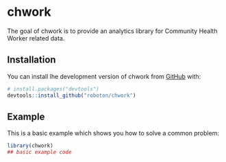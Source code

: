 
<!-- README.md is generated from README.Rmd. Please edit that file -->

# chwork

<!-- badges: start -->

<!-- badges: end -->

The goal of chwork is to provide an analytics library for Community
Health Worker related data.

## Installation

You can install lhe development version of chwork from
[GitHub](https://github.com/) with:

``` r
# install.packages("devtools")
devtools::install_github("roboton/chwork")
```

## Example

This is a basic example which shows you how to solve a common problem:

``` r
library(chwork)
## basic example code
```

